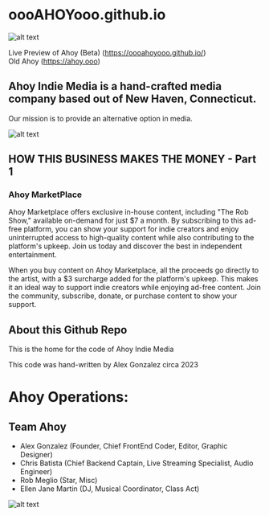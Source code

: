 # oooAHOYooo.github.io

![alt text](https://oooahoyooo.github.io/assets/u_ahoy23.png)


Live Preview of Ahoy (Beta) (https://oooahoyooo.github.io/)
<br>
Old Ahoy (https://ahoy.ooo)


## Ahoy Indie Media is a hand-crafted media company based out of New Haven, Connecticut. 
Our mission is to provide an alternative option in media.

![alt text](https://oooahoyooo.github.io/images/Ahoy-Indie-Media---The-Rob-Show---Season-2---Episode-1---2023.jpg)



## HOW THIS BUSINESS MAKES THE MONEY - Part 1

### Ahoy MarketPlace
Ahoy Marketplace offers exclusive in-house content, including "The Rob Show," available on-demand for just $7 a month. By subscribing to this ad-free platform, you can show your support for indie creators and enjoy uninterrupted access to high-quality content while also contributing to the platform's upkeep. Join us today and discover the best in independent entertainment.

When you buy content on Ahoy Marketplace, all the proceeds go directly to the artist, with a $3 surcharge added for the platform's upkeep. This makes it an ideal way to support indie creators while enjoying ad-free content. Join the community, subscribe, donate, or purchase content to show your support.



## About this Github Repo

This is the home for the code of Ahoy Indie Media

This code was hand-written by Alex Gonzalez circa 2023


# Ahoy Operations:


## Team Ahoy
- Alex Gonzalez (Founder, Chief FrontEnd Coder, Editor, Graphic Designer)
- Chris Batista (Chief Backend Captain, Live Streaming Specialist, Audio Engineer)
- Rob Meglio (Star, Misc)
- Ellen Jane Martin (DJ, Musical Coordinator, Class Act)


![alt text](https://oooahoyooo.github.io/assets/u_ahoy23.png)
